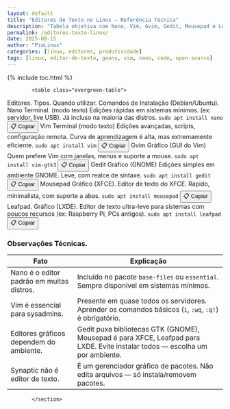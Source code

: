 ```yaml
---
layout: default
title: "Editores de Texto no Linux – Referência Técnica"
description: "Tabela objetiva com Nano, Vim, Gvim, Gedit, Mousepad e Leafpad: quando usar, comandos de instalação e observações técnicas reais."
permalink: /editores-texto-linux/
date: 2025-08-15
author: "PioLinux"
categories: [linux, editores, produtividade]
tags: [linux, editor-de-texto, geany, vim, nano, code, open-source]
---
```



{% include toc.html %}


<section class="post-content">
         
       
         
          
            <table class="evergreen-table">
  <thead>
    <tr>
      <th>Editores.</th>
      <th>Tipos.</th>
      <th>Quando utilizar.</th>
      <th>Comandos de Instalação (Debian/Ubuntu).</th>
    </tr>
  </thead>
  <tbody>
    <tr>
      <td data-label="Editor">Nano</td>
      <td data-label="Tipo">Terminal. (modo texto)</td>
      <td data-label="Quando usar">Edições rápidas em sistemas mínimos. (ex: servidor, live USB). Já incluso na maioria das distros.</td>
      <td data-label="Comando de Instalação">
        <code>sudo apt install nano</code>
        <button class="copy-btn" data-command="sudo apt install nano">📋 Copiar</button>
      </td>
    </tr>
    <tr>
      <td data-label="Editor">Vim</td>
      <td data-label="Tipo">Terminal (modo texto)</td>
      <td data-label="Quando usar">Edições avançadas, scripts, configuração remota. Curva de aprendizagem é alta, mas extremamente eficiente.</td>
      <td data-label="Comando de Instalação">
        <code>sudo apt install vim</code>
        <button class="copy-btn" data-command="sudo apt install vim">📋 Copiar</button>
      </td>
    </tr>
    <tr>
      <td data-label="Editor">Gvim</td>
      <td data-label="Tipo">Gráfico (GUI do Vim)</td>
      <td data-label="Quando usar">Quem prefere Vim com janelas, menus e suporte a mouse.</td>
      <td data-label="Comando de Instalação">
        <code>sudo apt install vim-gtk3</code>
        <button class="copy-btn" data-command="sudo apt install vim-gtk3">📋 Copiar</button>
      </td>
    </tr>
    <tr>
      <td data-label="Editor">Gedit</td>
      <td data-label="Tipo">Gráfico (GNOME)</td>
      <td data-label="Quando usar">Edições simples em ambiente GNOME. Leve, com realce de sintaxe.</td>
      <td data-label="Comando de Instalação">
        <code>sudo apt install gedit</code>
        <button class="copy-btn" data-command="sudo apt install gedit">📋 Copiar</button>
      </td>
    </tr>
    <tr>
      <td data-label="Editor">Mousepad</td>
      <td data-label="Tipo">Gráfico (XFCE).</td>
      <td data-label="Quando usar">Editor de texto do XFCE. Rápido, minimalista, com suporte a abas.</td>
      <td data-label="Comando de Instalação">
        <code>sudo apt install mousepad</code>
        <button class="copy-btn" data-command="sudo apt install mousepad">📋 Copiar</button>
      </td>
    </tr>
    <tr>
      <td data-label="Editor">Leafpad.</td>
      <td data-label="Tipo">Gráfico (LXDE).</td>
      <td data-label="Quando usar">Editor de texto ultra-leve para sistemas com poucos recursos (ex: Raspberry Pi, PCs antigos).</td>
      <td data-label="Comando de Instalação">
        <code>sudo apt install leafpad</code>
        <button class="copy-btn" data-command="sudo apt install leafpad">📋 Copiar</button>
      </td>
    </tr>
  </tbody>
</table>

<h3 id="observacoes">Observações Técnicas.</h3>
<table class="evergreen-table">
  <thead>
    <tr>
      <th>Fato</th>
      <th>Explicação</th>
    </tr>
  </thead>
  <tbody>
    <tr>
      <td data-label="Fato">Nano é o editor padrão em muitas distros.</td>
      <td data-label="Explicação">Incluído no pacote <code>base-files</code> ou <code>essential</code>. Sempre disponível em sistemas mínimos.</td>
    </tr>
    <tr>
      <td data-label="Fato">Vim é essencial para sysadmins.</td>
      <td data-label="Explicação">Presente em quase todos os servidores. Aprender os comandos básicos (<code>i</code>, <code>:wq</code>, <code>:q!</code>) é obrigatório.</td>
    </tr>
    <tr>
      <td data-label="Fato">Editores gráficos dependem do ambiente.</td>
      <td data-label="Explicação">Gedit puxa bibliotecas GTK (GNOME), Mousepad é para XFCE, Leafpad para LXDE. Evite instalar todos — escolha um por ambiente.</td>
    </tr>
    <tr>
      <td data-label="Fato">Synaptic não é editor de texto.</td>
      <td data-label="Explicação">É um gerenciador gráfico de pacotes. Não edita arquivos — só instala/removem pacotes.</td>
    </tr>
  </tbody>
</table>
            
            
            </section>
  

   

<script>
document.addEventListener('click', function(e) {
  if (e.target.matches('.copy-btn')) {
    const cmd = e.target.dataset.command; // ← aqui estava "cmd", agora é "command"
    if (cmd) {
      navigator.clipboard.writeText(cmd).then(() => {
        const original = e.target.textContent;
        e.target.textContent = '✓ Copiado!';
        setTimeout(() => e.target.textContent = original, 1500);
      }).catch(err => {
        console.warn('Falha ao copiar:', err);
      });
    }
  }
});
</script>




